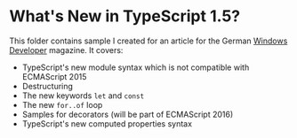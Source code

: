 # What's New in TypeScript 1.5?

This folder contains sample I created for an article for the German [Windows Developer](https://entwickler.de/) magazine. It covers:

* TypeScript's new module syntax which is not compatible with ECMAScript 2015
* Destructuring
* The new keywords `let` and `const`
* The new `for..of` loop
* Samples for decorators (will be part of ECMAScript 2016)
* TypeScript's new computed properties syntax

